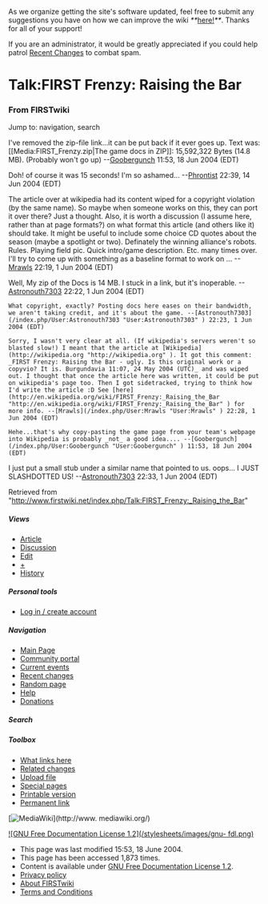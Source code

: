 As we organize getting the site's software updated, feel free to submit any
suggestions you have on how we can improve the wiki
_**_[here!](/index.php/User:Hallry/Suggestions "User:Hallry/Suggestions"
)_**_. Thanks for all of your support!

If you are an administrator, it would be greatly appreciated if you could help
patrol [Recent Changes](/index.php/Special:Recentchanges
"Special:Recentchanges" ) to combat spam.

# Talk:FIRST Frenzy: Raising the Bar

### From FIRSTwiki

Jump to: navigation, search

I've removed the zip-file link...it can be put back if it ever goes up. Text
was: [[Media:FIRST_Frenzy.zip|The game docs in ZIP]]: 15,592,322 Bytes (14.8
MB). (Probably won't go up) --[Goobergunch](/index.php/User:Goobergunch
"User:Goobergunch" ) 11:53, 18 Jun 2004 (EDT)

Doh! of course it was 15 seconds! I'm so ashamed...
--[Phrontist](/index.php/User:Phrontist "User:Phrontist" ) 22:39, 14 Jun 2004
(EDT)

The article over at wikipedia had its content wiped for a copyright violation
(by the same name). So maybe when someone works on this, they can port it over
there? Just a thought. Also, it is worth a discussion (I assume here, rather
than at page formats?) on what format this article (and others like it) should
take. It might be useful to include some choice CD quotes about the season
(maybe a spotlight or two). Definately the winning alliance's robots. Rules.
Playing field pic. Quick intro/game description. Etc. many times over. I'll
try to come up with something as a baseline format to work on ...
--[Mrawls](/index.php/User:Mrawls "User:Mrawls" ) 22:19, 1 Jun 2004 (EDT)

Well, My zip of the Docs is 14 MB. I stuck in a link, but it's inoperable.
--[Astronouth7303](/index.php/User:Astronouth7303 "User:Astronouth7303" )
22:22, 1 Jun 2004 (EDT)

    What copyright, exactly? Posting docs here eases on their bandwidth, we aren't taking credit, and it's about the game. --[Astronouth7303](/index.php/User:Astronouth7303 "User:Astronouth7303" ) 22:23, 1 Jun 2004 (EDT) 

    Sorry, I wasn't very clear at all. (If wikipedia's servers weren't so blasted slow!) I meant that the article at [Wikipedia](http://wikipedia.org "http://wikipedia.org" ). It got this comment: _FIRST Frenzy: Raising the Bar - ugly. Is this original work or a copyvio? It is. Burgundavia 11:07, 24 May 2004 (UTC)_ and was wiped out. I thought that once the article here was written, it could be put on wikipedia's page too. Then I got sidetracked, trying to think how I'd write the article :D See [here](http://en.wikipedia.org/wiki/FIRST_Frenzy:_Raising_the_Bar "http://en.wikipedia.org/wiki/FIRST_Frenzy:_Raising_the_Bar" ) for more info. --[Mrawls](/index.php/User:Mrawls "User:Mrawls" ) 22:28, 1 Jun 2004 (EDT) 

    Hehe...that's why copy-pasting the game page from your team's webpage into Wikipedia is probably _not_ a good idea.... --[Goobergunch](/index.php/User:Goobergunch "User:Goobergunch" ) 11:53, 18 Jun 2004 (EDT) 

I just put a small stub under a similar name that pointed to us. oops... I
JUST SLASHDOTTED US! --[Astronouth7303](/index.php/User:Astronouth7303
"User:Astronouth7303" ) 22:33, 1 Jun 2004 (EDT)

Retrieved from
"<http://www.firstwiki.net/index.php/Talk:FIRST_Frenzy:_Raising_the_Bar>"

##### Views

  * [Article](/index.php/FIRST_Frenzy:_Raising_the_Bar)
  * [Discussion](/index.php/Talk:FIRST_Frenzy:_Raising_the_Bar)
  * [Edit](/index.php?title=Talk:FIRST_Frenzy:_Raising_the_Bar&action=edit)
  * [+](/index.php?title=Talk:FIRST_Frenzy:_Raising_the_Bar&action=edit&section=new)
  * [History](/index.php?title=Talk:FIRST_Frenzy:_Raising_the_Bar&action=history)

##### Personal tools

  * [Log in / create account](/index.php?title=Special:Userlogin&returnto=Talk:FIRST_Frenzy:_Raising_the_Bar)

[](/index.php/Main_Page "Main Page" )

##### Navigation

  * [Main Page](/index.php/Main_Page)
  * [Community portal](/index.php/FIRSTwiki:Community_portal)
  * [Current events](/index.php/Current_events)
  * [Recent changes](/index.php/Special:Recentchanges)
  * [Random page](/index.php/Special:Random)
  * [Help](/index.php/FIRSTwiki:Help)
  * [Donations](/index.php/FIRSTwiki:Site_support)

##### Search



##### Toolbox

  * [What links here](/index.php/Special:Whatlinkshere/Talk:FIRST_Frenzy:_Raising_the_Bar)
  * [Related changes](/index.php/Special:Recentchangeslinked/Talk:FIRST_Frenzy:_Raising_the_Bar)
  * [Upload file](/index.php/Special:Upload)
  * [Special pages](/index.php/Special:Specialpages)
  * [Printable version](/index.php?title=Talk:FIRST_Frenzy:_Raising_the_Bar&printable=yes)
  * [Permanent link](/index.php?title=Talk:FIRST_Frenzy:_Raising_the_Bar&oldid=38107)

[![MediaWiki](/skins/common/images/poweredby_mediawiki_88x31.png)](http://www.
mediawiki.org/)

[![GNU Free Documentation License 1.2](/stylesheets/images/gnu-
fdl.png)](http://www.gnu.org/copyleft/fdl.html)

  * This page was last modified 15:53, 18 June 2004.
  * This page has been accessed 1,873 times.
  * Content is available under [GNU Free Documentation License 1.2](http://www.gnu.org/copyleft/fdl.html "http://www.gnu.org/copyleft/fdl.html" ).
  * [Privacy policy](/index.php/FIRSTwiki:Privacy_policy "FIRSTwiki:Privacy policy" )
  * [About FIRSTwiki](/index.php/FIRSTwiki:About "FIRSTwiki:About" )
  * [Terms and Conditions](/index.php/FIRSTwiki:Terms_and_conditions "FIRSTwiki:Terms and conditions" )

